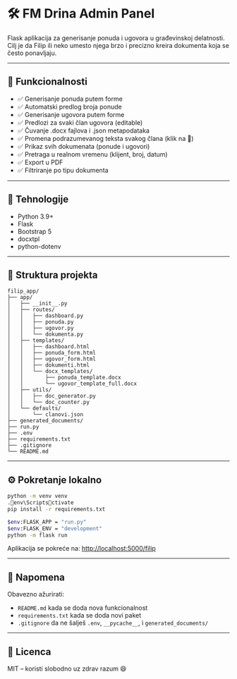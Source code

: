 # 🛠️ FM Drina Admin Panel

Flask aplikacija za generisanje ponuda i ugovora u građevinskoj delatnosti.  
Cilj je da Filip ili neko umesto njega brzo i precizno kreira dokumenta koja se često ponavljaju.

---

## 🚀 Funkcionalnosti

- ✅ Generisanje ponuda putem forme
- ✅ Automatski predlog broja ponude
- ✅ Generisanje ugovora putem forme
- ✅ Predlozi za svaki član ugovora (editable)
- ✅ Čuvanje .docx fajlova i .json metapodataka
- ✅ Promena podrazumevanog teksta svakog člana (klik na 💾)
- ✅ Prikaz svih dokumenata (ponude i ugovori)
- ✅ Pretraga u realnom vremenu (klijent, broj, datum)
- ✅ Export u PDF
- ✅ Filtriranje po tipu dokumenta

---

## 🧱 Tehnologije

- Python 3.9+
- Flask
- Bootstrap 5
- docxtpl
- python-dotenv

---

## 📁 Struktura projekta

```
filip_app/
├── app/
│   ├── __init__.py
│   ├── routes/
│   │   ├── dashboard.py
│   │   ├── ponuda.py
│   │   ├── ugovor.py
│   │   └── dokumenta.py
│   ├── templates/
│   │   ├── dashboard.html
│   │   ├── ponuda_form.html
│   │   ├── ugovor_form.html
│   │   ├── dokumenti.html
│   │   └── docx_templates/
│   │       ├── ponuda_template.docx
│   │       └── ugovor_template_full.docx
│   ├── utils/
│   │   ├── doc_generator.py
│   │   └── doc_counter.py
│   └── defaults/
│       └── clanovi.json
├── generated_documents/
├── run.py
├── .env
├── requirements.txt
├── .gitignore
└── README.md
```

---

## ⚙️ Pokretanje lokalno

```bash
python -m venv venv
.env\Scriptsctivate
pip install -r requirements.txt

$env:FLASK_APP = "run.py"
$env:FLASK_ENV = "development"
python -m flask run
```

Aplikacija se pokreće na: [http://localhost:5000/filip](http://localhost:5000/filip)

---

## 🧠 Napomena

Obavezno ažurirati:
- `README.md` kada se doda nova funkcionalnost
- `requirements.txt` kada se doda novi paket
- `.gitignore` da ne šalješ `.env`, `__pycache__`, i `generated_documents/`

---

## 📃 Licenca

MIT – koristi slobodno uz zdrav razum 😄